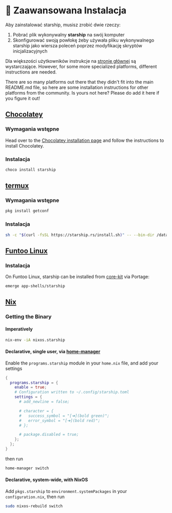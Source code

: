 # 🚀 Zaawansowana Instalacja

Aby zainstalować starship, musisz zrobić dwie rzeczy:

1. Pobrać plik wykonywalny **starship** na swój komputer
1. Skonfigurować swoją powłokę żeby używała pliku wykonywalnego starship jako wiersza poleceń poprzez modyfikację skryptów inicjalizacyjnych

Dla większości użytkowników instrukcje na [stronie głównej](/guide/#🚀-installation) są wystarczające. However, for some more specialized platforms, different instructions are needed.

There are so many platforms out there that they didn't fit into the main README.md file, so here are some installation instructions for other platforms from the community. Is yours not here? Please do add it here if you figure it out!

## [Chocolatey](https://chocolatey.org)

### Wymagania wstępne

Head over to the [Chocolatey installation page](https://chocolatey.org/install) and follow the instructions to install Chocolatey.

### Instalacja

```powershell
choco install starship
```

## [termux](https://termux.com)

### Wymagania wstępne

```sh
pkg install getconf
```

### Instalacja

```sh
sh -c "$(curl -fsSL https://starship.rs/install.sh)" -- --bin-dir /data/data/com.termux/files/usr/bin
```

## [Funtoo Linux](https://www.funtoo.org/Welcome)

### Instalacja

On Funtoo Linux, starship can be installed from [core-kit](https://github.com/funtoo/core-kit/tree/1.4-release/app-shells/starship) via Portage:

```sh
emerge app-shells/starship
```

## [Nix](https://nixos.wiki/wiki/Nix)

### Getting the Binary

#### Imperatively

```sh
nix-env -iA nixos.starship
```

#### Declarative, single user, via [home-manager](https://github.com/nix-community/home-manager)

Enable the `programs.starship` module in your `home.nix` file, and add your settings

```nix
{
  programs.starship = {
    enable = true;
    # Configuration written to ~/.config/starship.toml
    settings = {
      # add_newline = false;

      # character = {
      #   success_symbol = "[➜](bold green)";
      #   error_symbol = "[➜](bold red)";
      # };

      # package.disabled = true;
    };
  };
}
```

then run

```sh
home-manager switch
```

#### Declarative, system-wide, with NixOS

Add `pkgs.starship` to `environment.systemPackages` in your `configuration.nix`, then run

```sh
sudo nixos-rebuild switch
```
